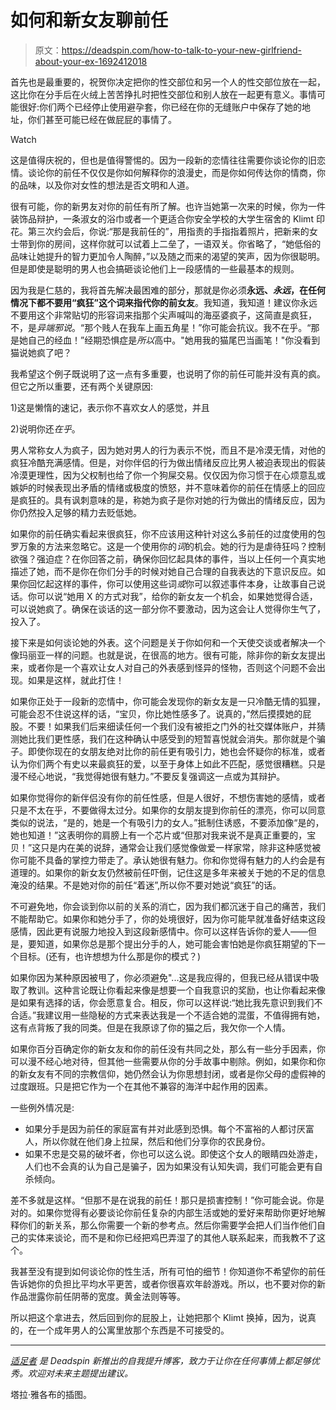 # 如何和新女友聊前任

> 原文：<https://deadspin.com/how-to-talk-to-your-new-girlfriend-about-your-ex-1692412018>

首先也是最重要的，祝贺你决定把你的性交部位和另一个人的性交部位放在一起，这比你在分手后在火绒上苦苦挣扎时把性交部位和别人放在一起更有意义。事情可能很好:你们两个已经停止使用避孕套，你已经在你的无缝账户中保存了她的地址，你们甚至可能已经在做屁屁的事情了。

Watch

这是值得庆祝的，但也是值得警惕的。因为一段新的恋情往往需要你谈论你的旧恋情。谈论你的前任不仅仅是你如何解释你的浪漫史，而是你如何传达你的情商，你的品味，以及你对女性的想法是否文明和人道。

很有可能，你的新男友对你的前任有所了解。也许当她第一次来的时候，你为一件装饰品辩护，一条淑女的浴巾或者一个更适合你安全学校的大学生宿舍的 Klimt 印花。第三次约会后，你说:“那是我前任的”，用指责的手指指着照片，把新来的女士带到你的房间，这样你就可以试着上二垒了，一语双关。你省略了，“她低俗的品味让她提升的智力更加令人陶醉，”以及随之而来的渴望的笑声，因为你很聪明。但是即使是聪明的男人也会搞砸谈论他们上一段感情的一些最基本的规则。

因为我是仁慈的，我将首先解决最困难的部分，那就是你必须**永远、*永远*，在任何情况下都不要用“疯狂”这个词来指代你的前女友**。我知道，我知道！建议你永远不要用这个非常贴切的形容词来指那个尖声喊叫的海巫婆疯子，这简直是疯狂，不，是*异端邪说*。“那个贱人在我车上画五角星！”你可能会抗议。我不在乎。“那是她自己的经血！”经期恐惧症是*所以*高中。"她用我的猫尾巴当画笔！"你没看到猫说她疯了吧？

我希望这个例子既说明了这一点有多重要，也说明了你的前任可能并没有真的疯。但它之所以重要，还有两个关键原因:

1)这是懒惰的速记，表示你不喜欢女人的感觉，并且

2)说明你还*在乎*。

男人常称女人为疯子，因为她对男人的行为表示不悦，而且不是冷漠无情，对他的疯狂冷酷充满感情。但是，对你伴侣的行为做出情绪反应比男人被迫表现出的假装冷漠更理性，因为父权制也给了你一个狗屎交易。仅仅因为你习惯于在心烦意乱或嫉妒的时候表现出矛盾的情绪或极度的愤怒，并不意味着你的前任在情感上的回应是疯狂的。具有讽刺意味的是，称她为疯子是你对她的行为做出的情绪反应，因为你仍然投入足够的精力去贬低她。

如果你的前任确实看起来很疯狂，你不应该用这种针对这么多前任的过度使用的包罗万象的方法来忽略它。这是一个使用你的*词*的机会。她的行为是虐待狂吗？控制欲强？强迫症？在你回答之前，确保你回忆起具体的事件，当以上任何一个真实地描述了她，而不是你在你们分手的时候对她自己合理的自我表达的下意识反应。如果你回忆起这样的事件，你可以使用这些词*或*你可以叙述事件本身，让故事自己说话。你可以说“她用 X 的方式对我”，给你的新女友一个机会，如果她觉得合适，可以说她疯了。确保在谈话的这一部分你不要激动，因为这会让人觉得你生气了，投入了。

接下来是如何谈论她的外表。这个问题是关于你如何和一个天使交谈或者解决一个像玛丽亚一样的问题。也就是说，在很高的地方。很有可能，除非你的新女友提出来，或者你是一个喜欢让女人对自己的外表感到怪异的怪物，否则这个问题不会出现。如果是这样，就此打住！

如果你正处于一段新的恋情中，你可能会发现你的新女友是一只冷酷无情的狐狸，可能会忍不住说这样的话，“宝贝，你比她性感多了。说真的，”然后摸摸她的屁股。不要！如果我们后来细读任何一个我们没有被拒之门外的社交媒体账户，并猜测她比我们更性感，我们在这种确认中感受到的短暂喜悦就会消失。那你就是个骗子。即使你现在的女朋友绝对比你的前任更有吸引力，她也会怀疑你的标准，或者认为你们两个有史以来最疯狂的爱，以至于身体上如此不匹配，感觉很糟糕。只是漫不经心地说，“我觉得她很有魅力。”不要反复强调这一点或为其辩护。

如果你觉得你的新伴侣没有你的前任性感，但是人很好，不想伤害她的感情，或者只是不太在乎，不要做得太过分。如果你的女朋友提到你前任的漂亮，你可以同意类似的说法，“是的，她是一个有吸引力的女人。”抵制住诱惑，不要添加像“是的，她也知道！”这表明你的肩膀上有一个芯片或“但那对我来说不是真正重要的，宝贝！”这只是内在美的说辞，通常会让我们感觉像做爱一样家常，除非这种感觉被你可能不具备的掌控力带走了。承认她很有魅力。你和你觉得有魅力的人约会是有道理的。如果你的新女友仍然被前任吓倒，记住这是多年来被关于她的不足的信息淹没的结果。不是她对你的前任“着迷”,所以你不要对她说“疯狂”的话。

不可避免地，你会谈到你以前的关系的消亡，因为我们都沉迷于自己的痛苦，我们不能帮助它。如果你和她分手了，你的处境很好，因为你可能早就准备好结束这段感情，因此更有说服力地投入到这段新感情中。你可以这样告诉你的爱人——但是，要知道，如果你总是那个提出分手的人，她可能会害怕她是你疯狂期望的下一个目标。(还有，也许想想为什么那是你的模式？)

如果你因为某种原因被甩了，你必须避免"...这是我应得的，但我已经从错误中吸取了教训。这种言论既让你看起来像是想要一个自我意识的奖励，也让你看起来像是如果有选择的话，你会愿意复合。相反，你可以这样说:“她比我先意识到我们不合适。”我建议用一些隐秘的方式来表达我是一个不适合她的混蛋，不值得拥有她，这有点背叛了我的同类。但是在我原谅了你的猫之后，我欠你一个人情。

如果你百分百确定你的新女友和你的前任没有共同之处，那么有一些分手因素，你可以漫不经心地对待，但其他一些需要从你的分手故事中剔除。例如，如果你和你的新女友有不同的宗教信仰，她仍然会认为你思想封闭，或者是你父母的虚假神的过度跟班。只是把它作为一个在其他不兼容的海洋中起作用的因素。

一些例外情况是:

*   如果分手是因为前任的家庭富有并对此感到恐惧。每个不富裕的人都讨厌富人，所以你就在他们身上拉屎，然后和他们分享你的农民身份。
*   如果不忠是交易的破坏者，你也可以这么说。即使这个女人的眼睛四处游走，人们也不会真的认为自己是骗子，因为如果没有认知失调，我们可能会更有自杀倾向。

差不多就是这样。“但那不是在说我的前任！那只是损害控制！”你可能会说。你是对的。如果你觉得有必要谈论你前任复杂的内部生活或她的爱好来帮助你更好地解释你们的新关系，那么你需要一个新的参考点。然后你需要学会把人们当作他们自己的实体来谈论，而不是和你已经把鸡巴弄湿了的其他人联系起来，而我教不了这个。

我甚至没有提到如何谈论你的性生活，所有可怕的细节！你知道你不希望你的前任告诉她你的负担比平均水平更苦，或者你很喜欢年龄游戏。所以，也不要对你的新作品泄露你前任阴蒂的宽度。黄金法则等等。

所以把这个拿进去，然后回到你的屁股上，让她把那个 Klimt 换掉，因为，说真的，在一个成年男人的公寓里放那个东西是不可接受的。

* * *

[*适足者*](http://adequateman.deadspin.com/) *是 Deadspin 新推出的自我提升博客，致力于让你在任何事情上都足够优秀。欢迎对未来主题提出建议。*

塔拉·雅各布的插图。
